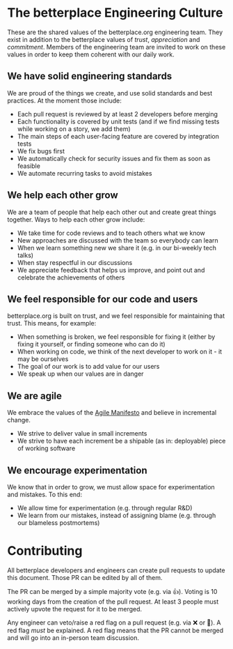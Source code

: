 # The betterplace Engineering Culture

These are the shared values of the betterplace.org engineering team. They exist in addition to the betterplace values of _trust_, _appreciation_ and _commitment_. Members of the engineering team are invited to work on these values in order to keep them coherent with our daily work.

## We have solid engineering standards

We are proud of the things we create, and use solid standards and best practices. At the moment those include:

* Each pull request is reviewed by at least 2 developers before merging
* Each functionality is covered by unit tests (and if we find missing tests while working on a story, we add them)
* The main steps of each user-facing feature are covered by integration tests
* We fix bugs first
* We automatically check for security issues and fix them as soon as feasible
* We automate recurring tasks to avoid mistakes

## We help each other grow

We are a team of people that help each other out and create great things together. Ways to help each other grow include:

* We take time for code reviews and to teach others what we know
* New approaches are discussed with the team so everybody can learn
* When we learn something new we share it (e.g. in our bi-weekly tech talks)
* When stay respectful in our discussions
* We appreciate feedback that helps us improve, and point out and celebrate the achievements of others

## We feel responsible for our code and users

betterplace.org is built on trust, and we feel responsible for maintaining that trust. This means, for example:

* When something is broken, we feel responsible for fixing it (either by fixing it yourself, or finding someone who can do it)
* When working on code, we think of the next developer to work on it - it may be ourselves
* The goal of our work is to add value for our users
* We speak up when our values are in danger

## We are agile

We embrace the values of the [Agile Manifesto](https://agilemanifesto.org/) and believe in incremental change.

* We strive to deliver value in small increments
* We strive to have each increment be a shipable (as in: deployable) piece of working software

## We encourage experimentation

We know that in order to grow, we must allow space for experimentation and mistakes. To this end:

* We allow time for experimentation (e.g. through regular R&D)
* We learn from our mistakes, instead of assigning blame (e.g. through our blameless postmortems)

# Contributing

All betterplace developers and engineers can create pull requests to update this document. Those PR can be edited by all of them. 

The PR can be merged by a simple majority vote (e.g. via 👍). Voting is 10 working days from the creation of the pull request. At least 3 people must actively upvote the request for it to be merged.

Any engineer can veto/raise a red flag on a pull request (e.g. via ❌ or 🚩). A red flag _must_ be explained. A red flag means that the PR cannot be merged and will go into an in-person team discussion.
